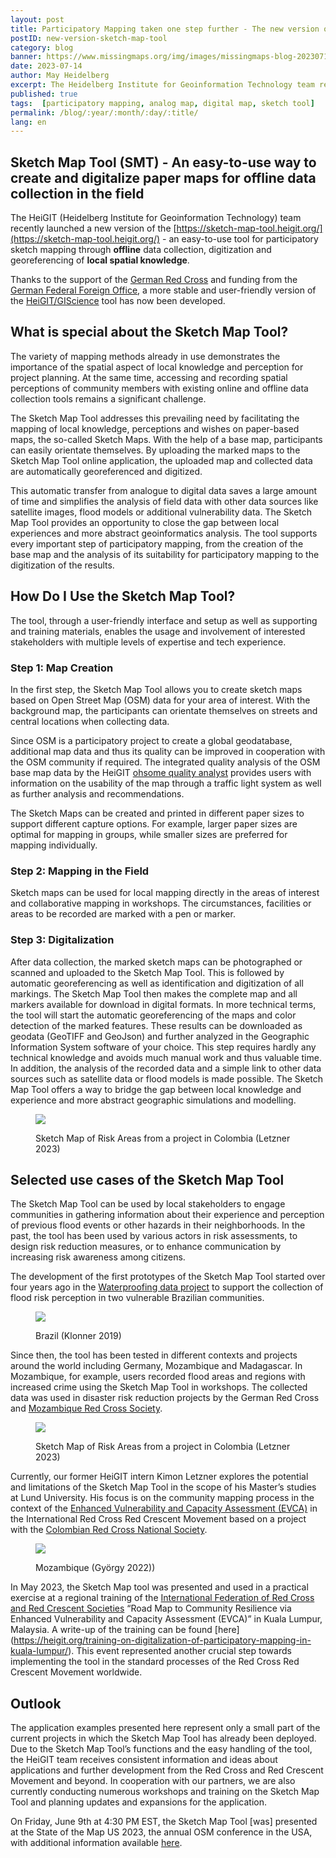 ```yaml
---
layout: post
title: Participatory Mapping taken one step further - The new version of the Sketch Map Tool
postID: new-version-sketch-map-tool
category: blog
banner: https://www.missingmaps.org/img/images/missingmaps-blog-20230714_community_mapping.jpeg
date: 2023-07-14
author: May Heidelberg
excerpt: The Heidelberg Institute for Geoinformation Technology team recently launched a new version of the Skecth Map Tool - an easy-to-use tool for participatory sketch mapping through offline data collection, digitization and georeferencing of local spatial knowledge.
published: true
tags:  [participatory mapping, analog map, digital map, sketch tool]
permalink: /blog/:year/:month/:day/:title/
lang: en
---
```


## Sketch Map Tool (SMT) - An easy-to-use way to create and digitalize paper maps for offline data collection in the field

The HeiGIT (Heidelberg Institute for Geoinformation Technology) team recently launched a new version of the [https://sketch-map-tool.heigit.org/](https://sketch-map-tool.heigit.org/) - an easy-to-use tool for participatory sketch mapping through **offline** data collection, digitization and georeferencing of **local spatial knowledge**.

Thanks to the support of the [German Red Cross](https://www.drk.de/en/aid-worldwide/what-we-do-1/) and funding from the [German Federal Foreign Office](https://www.auswaertiges-amt.de/en), a more stable and user-friendly version of the [HeiGIT/GIScience](https://heigit.org/) tool has now been developed.

## What is special about the Sketch Map Tool?

The variety of mapping methods already in use demonstrates the importance of the spatial aspect of local knowledge and perception for project planning. At the same time, accessing and recording spatial perceptions of community members with existing online and offline data collection tools remains a significant challenge.

The Sketch Map Tool addresses this prevailing need by facilitating the mapping of local knowledge, perceptions and wishes on paper-based maps, the so-called Sketch Maps. With the help of a base map, participants can easily orientate themselves. By uploading the marked maps to the Sketch Map Tool online application, the uploaded map and collected data are automatically georeferenced and digitized.

This automatic transfer from analogue to digital data saves a large amount of time and simplifies the analysis of field data with other data sources like satellite images, flood models or additional vulnerability data. The Sketch Map Tool provides an opportunity to close the gap between local experiences and more abstract geoinformatics analysis. The tool supports every important step of participatory mapping, from the creation of the base map and the analysis of its suitability for participatory mapping to the digitization of the results.

## How Do I Use the Sketch Map Tool?

The tool, through a user-friendly interface and setup as well as supporting and training materials, enables the usage and involvement of interested stakeholders with multiple levels of expertise and tech experience.

### Step 1: Map Creation

In the first step, the Sketch Map Tool allows you to create sketch maps based on Open Street Map (OSM) data for your area of ​​interest. With the background map, the participants can orientate themselves on streets and central locations when collecting data.

Since OSM is a participatory project to create a global geodatabase, additional map data and thus its quality can be improved in cooperation with the OSM community if required. The integrated quality analysis of the OSM base map data by the HeiGIT [ohsome quality analyst](https://oqt.ohsome.org/) provides users with information on the usability of the map through a traffic light system as well as further analysis and recommendations.

The Sketch Maps can be created and printed in different paper sizes to support different capture options. For example, larger paper sizes are optimal for mapping in groups, while smaller sizes are preferred for mapping individually.

### Step 2: Mapping in the Field

Sketch maps can be used for local mapping directly in the areas of interest and collaborative mapping in workshops. The circumstances, facilities or areas to be recorded are marked with a pen or marker.

### Step 3: Digitalization

After data collection, the marked sketch maps can be photographed or scanned and uploaded to the Sketch Map Tool. This is followed by automatic georeferencing as well as identification and digitization of all markings. The Sketch Map Tool then makes the complete map and all markers available for download in digital formats.
In more technical terms, the tool will start the automatic georeferencing of the maps and color detection of the marked features. These results can be downloaded as geodata (GeoTIFF and GeoJson) and further analyzed in the Geographic Information System software of your choice.
This step requires hardly any technical knowledge and avoids much manual work and thus valuable time. In addition, the analysis of the recorded data and a simple link to other data sources such as satellite data or flood models is made possible. The Sketch Map Tool offers a way to bridge the gap between local knowledge and experience and more abstract geographic simulations and modelling.

<figure>
<img src="https://www.missingmaps.org/img/images/missingmaps-blog-20230714_map.png">
<p class="caption">Sketch Map of Risk Areas from a project in Colombia (Letzner 2023)</p>
</figure>

## Selected use cases of the Sketch Map Tool

The Sketch Map Tool can be used by local stakeholders to engage communities in gathering information about their experience and perception of previous flood events or other hazards in their neighborhoods. In the past, the tool has been used by various actors in risk assessments, to design risk reduction measures, or to enhance communication by increasing risk awareness among citizens.

The development of the first prototypes of the Sketch Map Tool started over four years ago in the [Waterproofing data project](https://www.geog.uni-heidelberg.de/gis/waterproofing.html) to support the collection of flood risk perception in two vulnerable Brazilian communities.

<figure>
<img src="https://www.missingmaps.org/img/images/missingmaps-blog-20230714_group.png">
<p class="caption">Brazil (Klonner 2019)</p>
</figure>

Since then, the tool has been tested in different contexts and projects around the world including Germany, Mozambique and Madagascar. In Mozambique, for example, users recorded flood areas and regions with increased crime using the Sketch Map Tool in workshops. The collected data was used in disaster risk reduction projects by the German Red Cross and [Mozambique Red Cross Society](https://piroi.croix-rouge.fr/piroi/members-of-piroi/mozambique-red-cross-society/?lang=en).

<figure>
<img src="https://www.missingmaps.org/img/images/missingmaps-blog-20230714_double.png">
<p class="caption">Sketch Map of Risk Areas from a project in Colombia (Letzner 2023)</p>
</figure>

Currently, our former HeiGIT intern Kimon Letzner explores the potential and limitations of the Sketch Map Tool in the scope of his Master’s studies at Lund University. His focus is on the community mapping process in the context of the [Enhanced Vulnerability and Capacity Assessment (EVCA)](https://communityengagementhub.org/resource/evca-guide/) in the International Red Cross Red Crescent Movement based on a project with the [Colombian Red Cross National Society](https://www.cruzrojacolombiana.org/).

<figure>
<img src="https://www.missingmaps.org/img/images/missingmaps-blog-20230714_community_mapping.jpeg">
<p class="caption">Mozambique (György 2022))</p>
</figure>

In May 2023, the Sketch Map tool was presented and used in a practical exercise at a regional training of the [International Federation of Red Cross and Red Crescent Societies](https://www.ifrc.org/) “Road Map to Community Resilience via Enhanced Vulnerability and Capacity Assessment (EVCA)” in Kuala Lumpur, Malaysia. A write-up of the training can be found [here] (https://heigit.org/training-on-digitalization-of-participatory-mapping-in-kuala-lumpur/). This event represented another crucial step towards implementing the tool in the standard processes of the Red Cross Red Crescent Movement worldwide.

## Outlook

The application examples presented here represent only a small part of the current projects in which the Sketch Map Tool has already been deployed. Due to the Sketch Map Tool’s functions and the easy handling of the tool, the HeiGIT team receives consistent information and ideas about applications and further development from the Red Cross and Red Crescent Movement and beyond. In cooperation with our partners, we are also currently conducting numerous workshops and training on the Sketch Map Tool and planning updates and expansions for the application.

On Friday, June 9th at 4:30 PM EST, the Sketch Map Tool [was] presented at the State of the Map US 2023, the annual OSM conference in the USA, with additional information available [here](https://2023.stateofthemap.us/).
